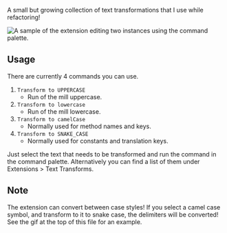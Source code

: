 A small but growing collection of text transformations that I use while refactoring!

![A sample of the extension editing two instances using the command palette.](https://graypegg.com/text-transform-sample.gif)

## Usage

There are currently 4 commands you can use.

1. `Transform to UPPERCASE`
    - Run of the mill uppercase.
2. `Transform to lowercase`
    - Run of the mill lowercase.
3. `Transform to camelCase`
    - Normally used for method names and keys.
4. `Transform to SNAKE_CASE`
    - Normally used for constants and translation keys.
  
Just select the text that needs to be transformed and run the command in the command palette. Alternatively you can find a list of them under Extensions > Text Transforms.

## Note

The extension can convert between case styles! If you select a camel case symbol, and transform to it to snake case, the delimiters will be converted! See the gif at the top of this file for an example.